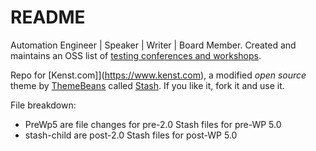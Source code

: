 # README

Automation Engineer | Speaker | Writer | Board Member. Created and maintains an OSS list of [testing conferences and workshops](http://testingconferences.org/).

Repo for [Kenst.com]](https://www.kenst.com), a modified *open source* theme by [ThemeBeans](https://themebeans.com/) called [Stash](https://github.com/themebeans/stash). If you like it, fork it and use it.


File breakdown:

- PreWp5 are file changes for pre-2.0 Stash files for pre-WP 5.0
- stash-child are post-2.0 Stash files for post-WP 5.0
